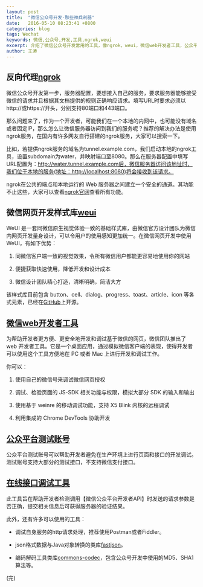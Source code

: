 ```yaml
---
layout: post
title:  "微信公众号开发-那些神兵利器"
date:   2016-05-10 08:23:41 +0800
categories: blog
tags: Wechat
keywords: 微信,公众号,开发,工具,ngrok,weui
excerpt: 介绍了微信公众号开发常用的工具，像ngrok，weui，微信web开发者工具，公众平台测试账号，在线接口调试工具。
author: 王涛
---
```


## 反向代理[ngrok](https://ngrok.com/)

微信公众号开发第一步，服务器配置，要想接入自己的服务，要求服务器能够接受微信的请求并且根据其文档提供的规则正确响应请求。填写URL时要求必须以http://或https://开头，分别支持80端口和443端口。

那么问题来了，作为一个开发者，可能我们在一个本地的内网中，也可能没有域名或者固定IP，那么怎么让微信服务器访问到我们的服务呢？推荐的解决办法是使用ngrok服务，在国内有许多网友自行搭建的ngrok服务，大家可以搜索一下。

比如，若提供ngrok服务的域名为tunnel.example.com，我们启动本地的ngrok工具，设置subdomain为water，并映射端口至8080。那么在服务器配置中填写URL配置为：http://water.tunnel.example.com后，微信服务器访问该地址时，我们位于本地的服务(地址：http://localhost:8080)将会接收到该请求。

ngrok在公共的端点和本地运行的 Web 服务器之间建立一个安全的通道。其功能不止这些，大家可以查看[ngrok官网](https://ngrok.com/)查看所有功能。

## 微信网页开发样式库[**weui**](http://weui.github.io/weui/#/)

WeUI 是一套同微信原生视觉体验一致的基础样式库，由微信官方设计团队为微信内网页开发量身设计，可以令用户的使用感知更加统一。在微信网页开发中使用 WeUI，有如下优势：

1. 同微信客户端一致的视觉效果，令所有微信用户都能更容易地使用你的网站

2. 便捷获取快速使用，降低开发和设计成本

3. 微信设计团队精心打造，清晰明确，简洁大方

该样式库目前包含 button、cell、dialog、progress、toast、article、icon 等各式元素，已经在[GitHub](https://github.com/weui/weui)上开源。

## [微信web开发者工具](https://mp.weixin.qq.com/wiki?t=resource/res_main&id=mp1455784140&token=&lang=zh_CN)

为帮助开发者更方便、更安全地开发和调试基于微信的网页，微信团队推出了 web 开发者工具。它是一个桌面应用，通过模拟微信客户端的表现，使得开发者可以使用这个工具方便地在 PC 或者 Mac 上进行开发和调试工作。

你可以：

1. 使用自己的微信号来调试微信网页授权

2. 调试、检验页面的 JS-SDK 相关功能与权限，模拟大部分 SDK 的输入和输出

3. 使用基于 weinre 的移动调试功能，支持 X5 Blink 内核的远程调试

4. 利用集成的 Chrome DevTools 协助开发

## [公众平台测试账号](http://mp.weixin.qq.com/debug/cgi-bin/sandbox?t=sandbox/login)

公众平台测试账号可以帮助开发者避免在生产环境上进行页面和接口的开发调试。测试账号支持大部分的测试接口，不支持微信支付接口。

## [在线接口调试工具](http://mp.weixin.qq.com/debug)

此工具旨在帮助开发者检测调用【微信公众平台开发者API】时发送的请求参数是否正确，提交相关信息后可获得服务器的验证结果。

此外，还有许多可以使用的工具：

* 调试自身服务的http请求处理，推荐使用Postman或者Fiddler。

* json格式数据与Java对象转换的类库[fastjson](https://github.com/alibaba/fastjson)。

* 编码解码工具类库[commons-codec](https://github.com/apache/commons-codec)，包含公众号开发中使用的MD5、SHA1算法等。

(完)



